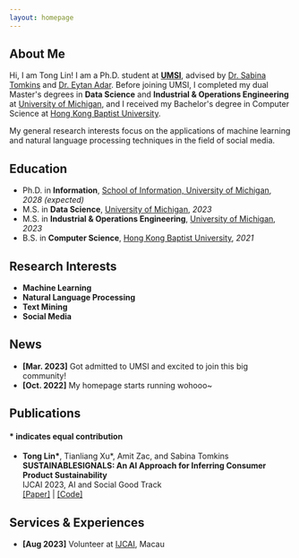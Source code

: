 ```yaml
---
layout: homepage
---
```


## About Me

Hi, I am Tong Lin! I am a Ph.D. student at **[UMSI](https://www.si.umich.edu/)**, advised by [Dr. Sabina Tomkins](https://www.travellingscholar.com/) and [Dr. Eytan Adar](http://www.cond.org/). Before joining UMSI, I completed my dual Master's degrees in **Data Science** and **Industrial & Operations Engineering** at [University of Michigan](https://umich.edu/), and I received my Bachelor's degree in Computer Science at [Hong Kong Baptist University](https://www.hkbu.edu.hk/).

My general research interests focus on the applications of machine learning and natural language processing techniques in the field of social media. 

## Education

- Ph.D. in **Information**, [School of Information, University of Michigan](https://www.si.umich.edu/), *2028 (expected)*
- M.S. in **Data Science**, [University of Michigan](https://umich.edu/), *2023*
- M.S. in **Industrial & Operations Engineering**, [University of Michigan](https://umich.edu/), *2023*
- B.S. in **Computer Science**, [Hong Kong Baptist University](https://www.hkbu.edu.hk/), *2021*

## Research Interests

- **Machine Learning**
- **Natural Language Processing**
- **Text Mining**
- **Social Media**

## News

- **[Mar. 2023]** Got admitted to UMSI and excited to join this big community!
- **[Oct. 2022]** My homepage starts running wohooo~

## Publications

#### \* indicates equal contribution

- **Tong Lin\***, Tianliang Xu\*, Amit Zac, and Sabina Tomkins \
**SUSTAINABLESIGNALS: An AI Approach for Inferring Consumer Product Sustainability** \
IJCAI 2023, AI and Social Good Track \
[[Paper]](https://francislint.github.io/) | [[Code]](https://github.com/Sabina321/sustainable_signals)

## Services & Experiences

- **[Aug 2023]** Volunteer at [IJCAI](https://ijcai-23.org/), Macau
